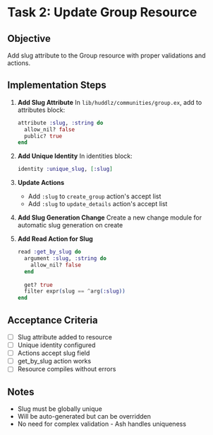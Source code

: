 # Task 2: Update Group Resource

## Objective
Add slug attribute to the Group resource with proper validations and actions.

## Implementation Steps

1. **Add Slug Attribute**
   In `lib/huddlz/communities/group.ex`, add to attributes block:
   ```elixir
   attribute :slug, :string do
     allow_nil? false
     public? true
   end
   ```

2. **Add Unique Identity**
   In identities block:
   ```elixir
   identity :unique_slug, [:slug]
   ```

3. **Update Actions**
   - Add `:slug` to `create_group` action's accept list
   - Add `:slug` to `update_details` action's accept list

4. **Add Slug Generation Change**
   Create a new change module for automatic slug generation on create

5. **Add Read Action for Slug**
   ```elixir
   read :get_by_slug do
     argument :slug, :string do
       allow_nil? false
     end
     
     get? true
     filter expr(slug == ^arg(:slug))
   end
   ```

## Acceptance Criteria
- [ ] Slug attribute added to resource
- [ ] Unique identity configured
- [ ] Actions accept slug field
- [ ] get_by_slug action works
- [ ] Resource compiles without errors

## Notes
- Slug must be globally unique
- Will be auto-generated but can be overridden
- No need for complex validation - Ash handles uniqueness